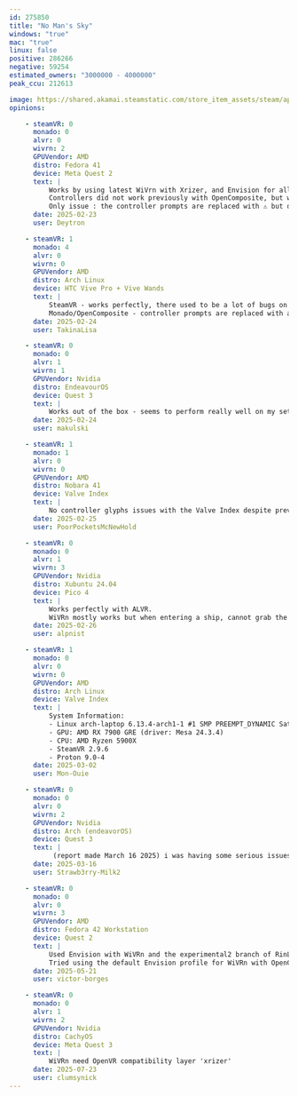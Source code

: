 ```yaml
---
id: 275850
title: "No Man's Sky"
windows: "true"
mac: "true"
linux: false
positive: 286266
negative: 59254
estimated_owners: "3000000 - 4000000"
peak_ccu: 212613

image: https://shared.akamai.steamstatic.com/store_item_assets/steam/apps/275850/header.jpg?t=1721725925
opinions:

    - steamVR: 0
      monado: 0
      alvr: 0
      wivrn: 2
      GPUVendor: AMD
      distro: Fedora 41
      device: Meta Quest 2
      text: |
          Works by using latest WiVrn with Xrizer, and Envision for all the setup
          Controllers did not work previously with OpenComposite, but work now
          Only issue : the controller prompts are replaced with ⚠️ but do work
      date: 2025-02-23
      user: Deytron

    - steamVR: 1
      monado: 4
      alvr: 0
      wivrn: 0
      GPUVendor: AMD
      distro: Arch Linux
      device: HTC Vive Pro + Vive Wands
      text: |
          SteamVR - works perfectly, there used to be a lot of bugs on Linux in general but as of February 2025 I don't see any issues (except usual SteamVR shenanigans)
          Monado/OpenComposite - controller prompts are replaced with a warning sign but still work, on Vive Wands you're forced to use the default controller bindings, and trackpads don't work so I'm unable to turn around.
      date: 2025-02-24
      user: TakinaLisa

    - steamVR: 0
      monado: 0
      alvr: 1
      wivrn: 1
      GPUVendor: Nvidia
      distro: EndeavourOS
      device: Quest 3
      text: |
          Works out of the box - seems to perform really well on my setup via WiVRn.
      date: 2025-02-24
      user: makulski

    - steamVR: 1
      monado: 1
      alvr: 0
      wivrn: 0
      GPUVendor: AMD
      distro: Nobara 41
      device: Valve Index
      text: |
          No controller glyphs issues with the Valve Index despite previous reports, at least for me. The game does suffer from degraded performance, but it can just be addressed via the graphic settings.
      date: 2025-02-25
      user: PoorPocketsMcNewHold

    - steamVR: 0
      monado: 0
      alvr: 1
      wivrn: 3
      GPUVendor: Nvidia
      distro: Xubuntu 24.04
      device: Pico 4
      text: |
          Works perfectly with ALVR.
          WiVRn mostly works but when entering a ship, cannot grab the throttle with the left hand or use the left hand exit.  Right hand works to grab the stick and door.  Left hand works outside of the ship, pressing the grip curls the fingers and toggles the scanner as it is supposed to.  This is a game breaking bug because you can't really play if you can't fly ships.  Tried with both WiVRn 0.19 and 0.23 - same issue.
      date: 2025-02-26
      user: alpnist

    - steamVR: 1
      monado: 0
      alvr: 0
      wivrn: 0
      GPUVendor: AMD
      distro: Arch Linux
      device: Valve Index
      text: |
          System Information:
          - Linux arch-laptop 6.13.4-arch1-1 #1 SMP PREEMPT_DYNAMIC Sat, 22 Feb 2025 00:37:05 +0000 x86_64 GNU/Linux
          - GPU: AMD RX 7900 GRE (driver: Mesa 24.3.4)
          - CPU: AMD Ryzen 5900X
          - SteamVR 2.9.6
          - Proton 9.0-4
      date: 2025-03-02
      user: Mon-Ouie

    - steamVR: 0
      monado: 0
      alvr: 0
      wivrn: 2
      GPUVendor: Nvidia
      distro: Arch (endeavorOS)
      device: Quest 3
      text: |
           (report made March 16 2025) i was having some serious issues with controller turning (just either didnt work, or was WAY too fast) but i fixed it by switching my compatibility layer, i installed xrizer with AUR, then set the launch option to VR_OVERRIDE=/opt/xrizer, and it worked! hope this helps others
      date: 2025-03-16
      user: Strawb3rry-Milk2

    - steamVR: 0
      monado: 0
      alvr: 0
      wivrn: 3
      GPUVendor: AMD
      distro: Fedora 42 Workstation
      device: Quest 2
      text: |
          Used Envision with WiVRn and the experimental2 branch of RinLovesYou/xrizer, there is the ⚠️ glyph issue and another one is that changing FSR scaling options crashes xrizer with a frame out of order error, the setting gets saved and works afterwards, playable.
          Tried using the default Envision profile for WiVRn with OpenComposite, but got the issue of the controller turning way too fast, unplayable.
      date: 2025-05-21
      user: victor-borges

    - steamVR: 0
      monado: 0
      alvr: 1
      wivrn: 2
      GPUVendor: Nvidia
      distro: CachyOS
      device: Meta Quest 3
      text: |
          WiVRn need OpenVR compatibility layer 'xrizer'
      date: 2025-07-23
      user: clumsynick
---
```

